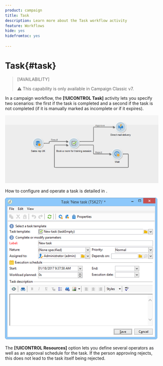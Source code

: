 ```yaml
---
product: campaign
title: Task
description: Learn more about the Task workflow activity
feature: Workflows
hide: yes
hidefromtoc: yes

---
```

# Task{#task}



>[!AVAILABILITY]
>
>:warning: This capability is only available in Campaign Classic v7.  

In a campaign workflow, the **[!UICONTROL Task]** activity lets you specify two scenarios: the first if the task is completed and a second if the task is not completed (if it is manually marked as incomplete or if it expires).

![](assets/mrm_task_in_workflow.png)

How to configure and operate a task is detailed in  .

![](assets/wkf_task_activity.png)

The **[!UICONTROL Resources]** option lets you define several operators as well as an approval schedule for the task. If the person approving rejects, this does not lead to the task itself being rejected.

